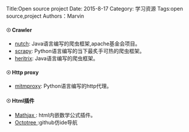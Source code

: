 Title:Open source project
Date: 2015-8-17
Category: 学习资源
Tags:open source,project
Authors：Marvin


<h4>&#9737;&nbsp;Crawler</h4>

+   <a href=https://github.com/apache/nutch>nutch</a>: Java语言编写的爬虫框架,apache基金会项目。
+   <a href=https://github.com/scrapy/scrapy>scrapy</a>: Python语言编写的当下最炙手可热的爬虫框架。
+   <a href=https://github.com/internetarchive/heritrix3>heritrix</a>: Java语言编写的爬虫框架。



<h4>&#9737;&nbsp;Http proxy</h4>

+	<a href=https://github.com/mitmproxy/mitmproxy>mitmproxy</a>: Python语言编写的http代理。

<h4>&#9737;&nbsp;Html插件</h4>

+	<a href = https://www.mathjax.org> Mathjax </a>: html内嵌数学公式插件。
+	<a href = https://github.com/buunguyen/octotree> Octotree </a>:github仿ide导航